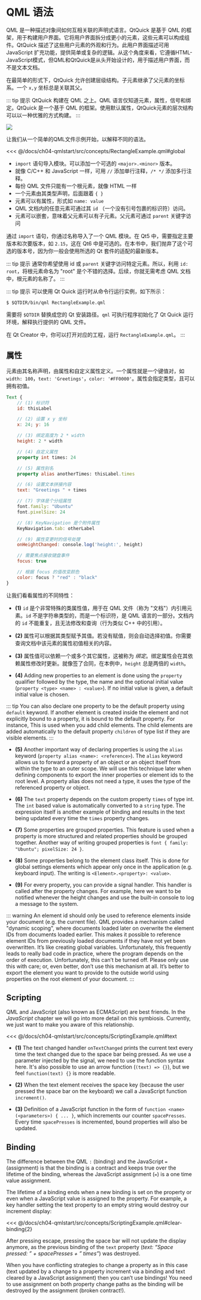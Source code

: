 # QML 语法

QML 是一种描述对象间如何互相关联的声明式语言。QtQuick 是基于 QML 的框架，用于构建用户界面。它将用户界面拆分成更小的元素，这些元素可以构成组件。QtQuick 描述了这些用户元素的外观和行为。此用户界面描述可用 JavaScript 扩充功能，提供简单或复杂的逻辑。从这个角度来看，它遵循HTML-JavaScript模式，但QML和QtQuick是从头开始设计的，用于描述用户界面，而不是文本文档。

在最简单的形式下，QtQuick 允许创建层级结构。子元素继承了父元素的坐标系。一个 `x,y` 坐标总是关联其父。

::: tip 提示
QtQuick 构建在 QML 之上。QML 语言仅知道元素，属性，信号和绑定。QtQuick 是一个基于 QML 的框架。使用默认属性，QtQuick元素的层次结构可以以一种优雅的方式构建。
:::

![](./assets/scene.png)

让我们从一个简单的QML文件示例开始，以解释不同的语法。

<<< @/docs/ch04-qmlstart/src/concepts/RectangleExample.qml#global

* `import` 语句导入模块。可以添加一个可选的 `<major>.<minor>` 版本。
* 就像 C/C++ 和 JavaScript 一样，可用 `//` 添加单行注释，`/* */` 添加多行注释。
* 每份 QML 文件只能有一个根元素，就像 HTML 一样
* 一个元素由其类型声明，后面跟着 `{ }`
* 元素可以有属性，形式如 `name: value`
* QML 文档内的任意元素可通过其 `id` （一个没有引号包裹的标识符）访问。
* 元素可以嵌套，意味着父元素可以有子元素。父元素可通过 `parent` 关键字访问

通过 `import` 语句，你通过名称导入了一个 QML 模块。在 Qt5 中，需要指定主要版本和次要版本，如 `2.15`，这在 Qt6 中是可选的。在本书中，我们抛弃了这个可选的版本号，因为你一般会使用所选的 Qt 套件的适配的最新版本。

::: tip 提示
通常你希望使用 id 或 `parent` 关键字访问特定元素。所以，利用 `id: root`，将根元素命名为 "root" 是个不错的选择。后续，你就无需考虑 QML 文档中，根元素的名称了。
:::

::: tip 提示
可以使用 Qt Quick 运行时从命令行运行实例，如下所示：

    $ $QTDIR/bin/qml RectangleExample.qml

需要将 `$QTDIR` 替换成您的 Qt 安装路径。`qml` 可执行程序初始化了 Qt Quick 运行环境，解释执行提供的 QML 文件。

在 Qt Creator 中，你可以打开对应的工程，运行 `RectangleExample.qml`。
:::

## 属性

元素由其名称声明，由属性和自定义属性定义。一个属性就是一个键值对，如 `width: 100`，`text: 'Greetings'`，`color: '#FF0000'`。属性会指定类型，且可以拥有初值。

```qml
Text {
    // (1) 标识符
    id: thisLabel

    // (2) 设置 x y 坐标
    x: 24; y: 16

    // (3) 绑定高度为 2 * width
    height: 2 * width

    // (4) 自定义属性
    property int times: 24

    // (5) 属性别名
    property alias anotherTimes: thisLabel.times

    // (6) 设置文本拼接内容
    text: "Greetings " + times

    // (7) 字体是个分组属性
    font.family: "Ubuntu"
    font.pixelSize: 24

    // (8) KeyNavigation 是个附件属性
    KeyNavigation.tab: otherLabel

    // (9) 属性变更时的信号处理
    onHeightChanged: console.log('height:', height)

    // 需要焦点接收键盘事件
    focus: true

    // 根据 focus 的值改变颜色
    color: focus ? "red" : "black"
}
```

让我们看看属性的不同特性：


* **(1)** `id` 是个非常特殊的类属性值，用于在 QML 文件（称为 "文档"）内引用元素。`id` 不是字符串类型的，而是一个标识符，是 QML 语言的一部分。文档内的 `id` 不能重复，且无法修改和查询（行为类似 C++ 中的引用）。

* **(2)** 属性可以根据其类型赋予其值。若没有赋值，则会自动选择初值。你需要查询文档中该元素的属性初值相关的内容。

* **(3)** 属性值可以依赖一个或多个其它属性，这被称为 *绑定*。绑定属性会在其依赖属性修改时更新。就像签了合同，在本例中，`height` 总是两倍的 `width`。

* **(4)** Adding new properties to an element is done using the `property` qualifier followed by the type, the name and the optional initial value (`property <type> <name> : <value>`). If no initial value is given, a default initial value is chosen.

::: tip
You can also declare one property to be the default property using `default` keyword. If another element is created inside the element and not explicitly bound to a property, it is bound to the default property. For instance, This is used when you add child elements. The child elements are added automatically to the default property `children` of type list if they are visible elements.
:::

* **(5)** Another important way of declaring properties is using the `alias` keyword (`property alias <name>: <reference>`). The `alias` keyword allows us to forward a property of an object or an object itself from within the type to an outer scope. We will use this technique later when defining components to export the inner properties or element ids to the root level. A property alias does not need a type, it uses the type of the referenced property or object.

* **(6)** The `text` property depends on the custom property `times` of type int. The `int` based value is automatically converted to a `string` type. The expression itself is another example of binding and results in the text being updated every time the `times` property changes.


* **(7)** Some properties are grouped properties. This feature is used when a property is more structured and related properties should be grouped together. Another way of writing grouped properties is `font { family: "Ubuntu"; pixelSize: 24 }`.


* **(8)** Some properties belong to the element class itself. This is done for global settings elements which appear only once in the application (e.g. keyboard input). The writing is `<Element>.<property>: <value>`.


* **(9)** For every property, you can provide a signal handler. This handler is called after the property changes. For example, here we want to be notified whenever the height changes and use the built-in console to log a message to the system.

::: warning
An element id should only be used to reference elements inside your document (e.g. the current file). QML provides a mechanism called "dynamic scoping", where documents loaded later on overwrite the element IDs from documents loaded earlier. This makes it possible to reference element IDs from previously loaded documents if they have not yet been overwritten. It’s like creating global variables. Unfortunately, this frequently leads to really bad code in practice, where the program depends on the order of execution. Unfortunately, this can’t be turned off. Please only use this with care; or, even better, don’t use this mechanism at all. It’s better to export the element you want to provide to the outside world using properties on the root element of your document.
:::

## Scripting

QML and JavaScript (also known as ECMAScript) are best friends. In the *JavaScript* chapter we will go into more detail on this symbiosis. Currently, we just want to make you aware of this relationship.

<<< @/docs/ch04-qmlstart/src/concepts/ScriptingExample.qml#text

* **(1)** The text changed handler `onTextChanged` prints the current text every time the text changed due to the space bar being pressed. As we use a parameter injected by the signal, we need to use the function syntax here. It's also possible to use an arrow function (`(text) => {}`), but we feel `function(text) {}` is more readable.


* **(2)** When the text element receives the space key (because the user pressed the space bar on the keyboard) we call a JavaScript function `increment()`.


* **(3)** Definition of a JavaScript function in the form of `function <name>(<parameters>) { ... }`, which increments our counter `spacePresses`. Every time `spacePresses` is incremented, bound properties will also be updated.

## Binding

The difference between the QML `:` (binding) and the JavaScript `=` (assignment) is that the binding is a contract and keeps true over the lifetime of the binding, whereas the JavaScript assignment (`=`) is a one time value assignment.

The lifetime of a binding ends when a new binding is set on the property or even when a JavaScript value is assigned to the property. For example, a key handler setting the text property to an empty string would destroy our increment display:

<<< @/docs/ch04-qmlstart/src/concepts/ScriptingExample.qml#clear-binding{2}


After pressing escape, pressing the space bar will not update the display anymore, as the previous binding of the `text` property (*text: “Space pressed: ” + spacePresses + ” times”*) was destroyed.

When you have conflicting strategies to change a property as in this case (text updated by a change to a property increment via a binding and text cleared by a JavaScript assignment) then you can’t use bindings! You need to use assignment on both property change paths as the binding will be destroyed by the assignment (broken contract!).


